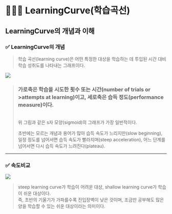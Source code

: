 # 👩🏻‍🎓 LearningCurve(학습곡선)
## **LearningCurve의 개념과 이해**
### ✅ LearningCurve의 개념
> 학습 곡선(learning curve)은 어떤 특정한 대상을 학습하는 데 투입된 시간 대비 학습 성취도를 나타내는 그래프이다.

<img src="https://ww.namu.la/s/ae077a007df00d179cc997f639d6858072ab2d437a19176874582c71a01230623693a7cc85641be4cdbbaa63368fd5bd53ffa62568d516ad558e27b064ccd92422ed7dc787ae7f9608d9b0e9ea0da883a82509bf530674b70df29dee1c3dde0b">

> ### 가로축은 학습을 시도한 횟수 또는 시간(number of trials or >attempts at learning)이고, 세로축은 습득 정도(performance measure)이다. 
> <br> 
>위 그림과 같은 s자 모양(sigmoid)의 그래프가 가장 일반적이다.
> 
> 초반에는 모르는 개념과 용어가 많아 습득 속도가 느리지만(slow beginning), 일정 정도를 넘어서면 습득 속도가 빨라지며(steep acceleration), 어느 단계를 넘어서면 다시 습득 속도가 느려진다(plateau).

***
### **✅ 속도비교**
<img src="https://ww.namu.la/s/a7222c3a64a757e1ae634c257686401b87402eb9b6f89b4deb0654a4af042a8fffb0777c21c9dc0066d66072a046dfad4f2a75e7d652e31e8a1745a5d7b8303f9b149c897dc9d2e0385f7154f377522cfce3f984f371243dee89e5af5ef30a1b">

> steep learning curve가 학습이 어려운 대상, shallow learning curve가 학습이 쉬운 대상이다.  
> 즉, 초반의 기울기가 가파를수록 진입장벽이 낮은 것이며, 조금만 공부해도 많은 양을 학습할 수 있는 쉬운 대상이라는 의미이다.